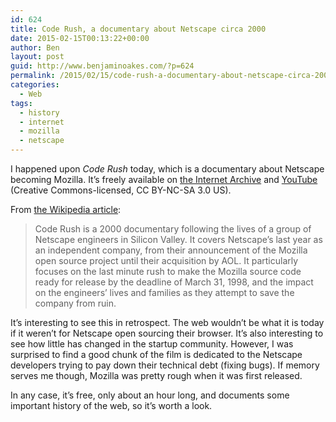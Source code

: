```yaml
---
id: 624
title: Code Rush, a documentary about Netscape circa 2000
date: 2015-02-15T00:13:22+00:00
author: Ben
layout: post
guid: http://www.benjaminoakes.com/?p=624
permalink: /2015/02/15/code-rush-a-documentary-about-netscape-circa-2000/
categories:
  - Web
tags:
  - history
  - internet
  - mozilla
  - netscape
---
```

I happened upon <cite>Code Rush</cite> today, which is a documentary about Netscape becoming Mozilla. It&#8217;s freely available on [the Internet Archive](https://archive.org/details/CodeRush_616) and [YouTube](https://www.youtube.com/watch?v=u404SLJj7ig) (Creative Commons-licensed, CC BY-NC-SA 3.0 US).

From [the Wikipedia article](https://en.wikipedia.org/wiki/Code_Rush):

> Code Rush is a 2000 documentary following the lives of a group of Netscape engineers in Silicon Valley. It covers Netscape&#8217;s last year as an independent company, from their announcement of the Mozilla open source project until their acquisition by AOL. It particularly focuses on the last minute rush to make the Mozilla source code ready for release by the deadline of March 31, 1998, and the impact on the engineers&#8217; lives and families as they attempt to save the company from ruin.

It&#8217;s interesting to see this in retrospect. The web wouldn&#8217;t be what it is today if it weren&#8217;t for Netscape open sourcing their browser. It&#8217;s also interesting to see how little has changed in the startup community. However, I was surprised to find a good chunk of the film is dedicated to the Netscape developers trying to pay down their technical debt (fixing bugs). If memory serves me though, Mozilla was pretty rough when it was first released.

In any case, it&#8217;s free, only about an hour long, and documents some important history of the web, so it&#8217;s worth a look.